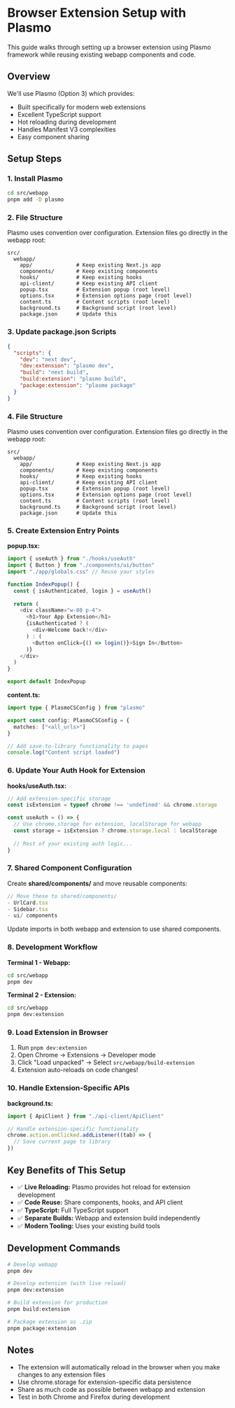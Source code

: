 # Browser Extension Setup with Plasmo

This guide walks through setting up a browser extension using Plasmo framework while reusing existing webapp components and code.

## Overview

We'll use Plasmo (Option 3) which provides:
- Built specifically for modern web extensions
- Excellent TypeScript support
- Hot reloading during development
- Handles Manifest V3 complexities
- Easy component sharing

## Setup Steps

### 1. Install Plasmo

```bash
cd src/webapp
pnpm add -D plasmo
```

### 2. File Structure

Plasmo uses convention over configuration. Extension files go directly in the webapp root:

```
src/
  webapp/
    app/              # Keep existing Next.js app
    components/       # Keep existing components
    hooks/            # Keep existing hooks
    api-client/       # Keep existing API client
    popup.tsx         # Extension popup (root level)
    options.tsx       # Extension options page (root level)
    content.ts        # Content scripts (root level)
    background.ts     # Background script (root level)
    package.json      # Update this
```

### 3. Update package.json Scripts

```json
{
  "scripts": {
    "dev": "next dev",
    "dev:extension": "plasmo dev",
    "build": "next build",
    "build:extension": "plasmo build",
    "package:extension": "plasmo package"
  }
}
```

### 4. File Structure

Plasmo uses convention over configuration. Extension files go directly in the webapp root:

```
src/
  webapp/
    app/              # Keep existing Next.js app
    components/       # Keep existing components
    hooks/            # Keep existing hooks
    api-client/       # Keep existing API client
    popup.tsx         # Extension popup (root level)
    options.tsx       # Extension options page (root level)
    content.ts        # Content scripts (root level)
    background.ts     # Background script (root level)
    package.json      # Update this
```

### 5. Create Extension Entry Points

**popup.tsx:**
```typescript
import { useAuth } from "./hooks/useAuth"
import { Button } from "./components/ui/button"
import "./app/globals.css" // Reuse your styles

function IndexPopup() {
  const { isAuthenticated, login } = useAuth()
  
  return (
    <div className="w-80 p-4">
      <h1>Your App Extension</h1>
      {isAuthenticated ? (
        <div>Welcome back!</div>
      ) : (
        <Button onClick={() => login()}>Sign In</Button>
      )}
    </div>
  )
}

export default IndexPopup
```

**content.ts:**
```typescript
import type { PlasmoCSConfig } from "plasmo"

export const config: PlasmoCSConfig = {
  matches: ["<all_urls>"]
}

// Add save-to-library functionality to pages
console.log("Content script loaded")
```

### 6. Update Your Auth Hook for Extension

**hooks/useAuth.tsx:**
```typescript
// Add extension-specific storage
const isExtension = typeof chrome !== 'undefined' && chrome.storage

const useAuth = () => {
  // Use chrome.storage for extension, localStorage for webapp
  const storage = isExtension ? chrome.storage.local : localStorage
  
  // Rest of your existing auth logic...
}
```

### 7. Shared Component Configuration

Create **shared/components/** and move reusable components:

```typescript
// Move these to shared/components/
- UrlCard.tsx
- Sidebar.tsx  
- ui/ components
```

Update imports in both webapp and extension to use shared components.

### 8. Development Workflow

**Terminal 1 - Webapp:**
```bash
cd src/webapp
pnpm dev
```

**Terminal 2 - Extension:**
```bash
cd src/webapp
pnpm dev:extension
```

### 9. Load Extension in Browser

1. Run `pnpm dev:extension`
2. Open Chrome → Extensions → Developer mode
3. Click "Load unpacked" → Select `src/webapp/build-extension`
4. Extension auto-reloads on code changes!

### 10. Handle Extension-Specific APIs

**background.ts:**
```typescript
import { ApiClient } from "./api-client/ApiClient"

// Handle extension-specific functionality
chrome.action.onClicked.addListener((tab) => {
  // Save current page to library
})
```

## Key Benefits of This Setup

- ✅ **Live Reloading:** Plasmo provides hot reload for extension development
- ✅ **Code Reuse:** Share components, hooks, and API client
- ✅ **TypeScript:** Full TypeScript support
- ✅ **Separate Builds:** Webapp and extension build independently
- ✅ **Modern Tooling:** Uses your existing build tools

## Development Commands

```bash
# Develop webapp
pnpm dev

# Develop extension (with live reload)
pnpm dev:extension

# Build extension for production
pnpm build:extension

# Package extension as .zip
pnpm package:extension
```

## Notes

- The extension will automatically reload in the browser when you make changes to any extension files
- Use chrome.storage for extension-specific data persistence
- Share as much code as possible between webapp and extension
- Test in both Chrome and Firefox during development
